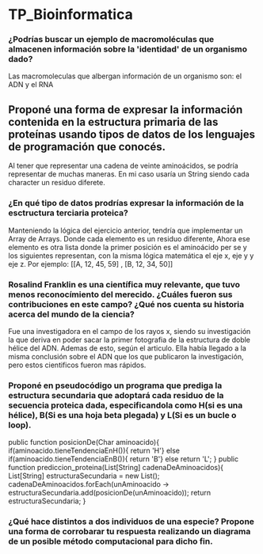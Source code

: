 # TP_Bioinformatica

### ¿Podrías buscar un ejemplo de macromoléculas que almacenen información sobre la 'identidad' de un organismo dado?

Las macromoleculas que albergan información de un organismo son: el ADN y el RNA
## Proponé una forma de expresar la información contenida en la estructura primaria de las proteínas usando tipos de datos de los lenguajes de programación que conocés. 

Al tener que representar una cadena de veinte aminoácidos, se podría representar de muchas maneras. En mi caso usaría un String siendo cada character un residuo diferete.
### ¿En qué tipo de datos prodrías expresar la información de la esctructura terciaria proteica?

Manteniendo la lógica del ejercicio anterior, tendría que implementar un Array de Arrays. Donde cada elemento es un residuo diferente, Ahora ese elemento es otra lista donde la primer posición es el aminoácido per se y los siguientes representan, con la misma lógica matemática el eje x, eje y y eje z. Por ejemplo: [[A, 12, 45, 59] , [B, 12, 34, 50]]
### Rosalind Franklin es una científica muy relevante, que tuvo menos reconocímiento del merecido. ¿Cuáles fueron sus contribuciones en este campo? ¿Qué nos cuenta su historia acerca del mundo de la ciencia?

Fue una investigadora en el campo de los rayos x, siendo su investigación la que deriva en poder sacar la primer fotografia de la estructura de doble hélice del ADN. Ademas de esto, según el articulo. Ella había llegado a la misma conclusión sobre el ADN que los que publicaron la investigación, pero estos cientificos fueron mas rápidos.
### Proponé en pseudocódigo un programa que prediga la estructura secundaria que adoptará cada residuo de la secuencia proteica dada, especificandola como H(si es una hélice), B(Si es una hoja beta plegada) y L(Si es un bucle o loop).
public function posicionDe(Char aminoacido){
  if(aminoacido.tieneTendenciaEnH()){ return 'H'}
    else if(aminoacido.tieneTendenciaEnB()){ return 'B'}
      else return 'L';
}
public function prediccion_proteina(List[String] cadenaDeAminoacidos){
  List[String] estructuraSecundaria = new List();
    cadenaDeAminoacidos.forEach(unAminoacido -> estructuraSecundaria.add(posicionDe(unAminoacido));
      return estructuraSecundaria;
}

### ¿Qué hace distintos a dos individuos de una especie? Propone una forma de corrobarar tu respuesta realizando un diagrama de un posible método computacional para dicho fin.
